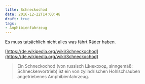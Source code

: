 ```yaml
---
title: Schneckochod
date: 2016-12-22T14:00:48
draft: true
tags:
- Amphibienfahrzeug
---
```


Es muss tatsächlich nicht alles was fährt Räder haben.

[https://de.wikipedia.org/wiki/Schneckochod](https://de.wikipedia.org/wiki/Schneckochod)

> Ein Schneckochod (von russisch Шнекоход, sinngemäß: Schneckenvortrieb)
> ist ein von zylindrischen Hohlschrauben angetriebenes Amphibienfahrzeug.
